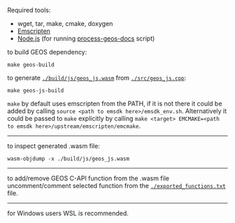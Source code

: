 Required tools:
- wget, tar, make, cmake, doxygen
- [Emscripten](https://emscripten.org/docs/getting_started/downloads.html)
- [Node.js](https://nodejs.org/en/download) (for running [process-geos-docs](./scripts/process-geos-docs/index.mjs) script)


to build GEOS dependency:
```shell
make geos-build
```

to generate [`./build/js/geos_js.wasm`](./build/js/geos_js.wasm) from [`./src/geos_js.cpp`](./src/geos_js.cpp):
```shell
make geos-js-build
```

`make` by default uses emscripten from the PATH, if it is not there it could be added by calling `source <path to emsdk here>/emsdk_env.sh`.
Alternatively it could be passed to `make` explicitly by calling `make <target> EMCMAKE=<path to emsdk here>/upstream/emscripten/emcmake`.

---

to inspect generated .wasm file:
```shell
wasm-objdump -x ./build/js/geos_js.wasm
```

---

to add/remove GEOS C-API function from the .wasm file uncomment/comment selected function from the [`./exported_functions.txt`](./exported_functions.txt) file.

---

for Windows users WSL is recommended.
